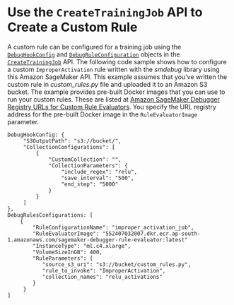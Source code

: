 # Use the `CreateTrainingJob` API to Create a Custom Rule<a name="debugger-custom-rules-api"></a>

A custom rule can be configured for a training job using the [ `DebugHookConfig`](https://docs.aws.amazon.com/sagemaker/latest/APIReference/API_DebugHookConfig.html) and [ `DebugRuleConfiguration`](https://docs.aws.amazon.com/sagemaker/latest/APIReference/API_DebugRuleConfiguration.html) objects in the [ `CreateTrainingJob`](https://docs.aws.amazon.com/sagemaker/latest/APIReference/API_CreateTrainingJob.html) API\. The following code sample shows how to configure a custom `ImproperActivation` rule written with the *smdebug* library using this Amazon SageMaker API\. This example assumes that you’ve written the custom rule in *custom\_rules\.py* file and uploaded it to an Amazon S3 bucket\. The example provides pre\-built Docker images that you can use to run your custom rules\. These are listed at [Amazon SageMaker Debugger Registry URLs for Custom Rule Evaluators](debuger-custom-rule-registry-ids.md)\. You specify the URL registry address for the pre\-built Docker image in the `RuleEvaluatorImage` parameter\.

```
DebugHookConfig: {
     "S3OutputPath": "s3://bucket/",
     "CollectionConfigurations": [
         {
             "CustomCollection": "",
             "CollectionParameters": {
                 "include_regex": "relu",
                 "save_interval": "500",
                 "end_step": "5000"
             }
         }
     ]
},
DebugRulesConfigurations: [
    {
        "RuleConfigurationName": "improper_activation_job",
        "RuleEvaluatorImage": "552407032007.dkr.ecr.ap-south-1.amazonaws.com/sagemaker-debugger-rule-evaluator:latest"
        "InstanceType": "ml.c4.xlarge",
        "VolumeSizeInGB": 400,
        "RuleParameters": {
           "source_s3_uri": "s3://bucket/custom_rules.py",
           "rule_to_invoke": "ImproperActivation",
           "collection_names": "relu_activations"
        }
     }
]
```